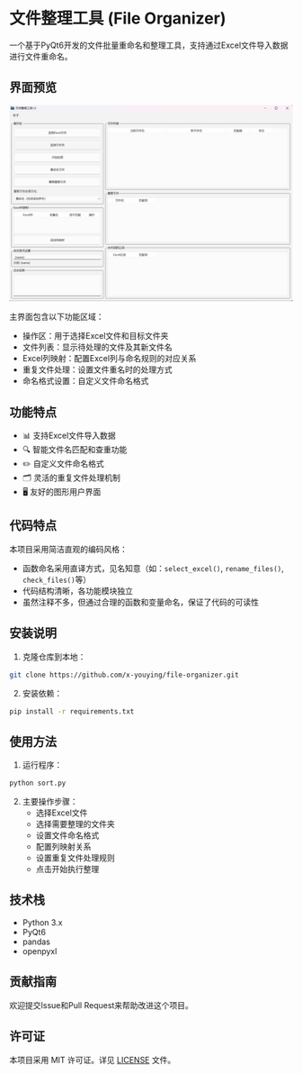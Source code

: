 # 文件整理工具 (File Organizer)

一个基于PyQt6开发的文件批量重命名和整理工具，支持通过Excel文件导入数据进行文件重命名。

## 界面预览

![主界面](images/main_ui.png)

主界面包含以下功能区域：
- 操作区：用于选择Excel文件和目标文件夹
- 文件列表：显示待处理的文件及其新文件名
- Excel列映射：配置Excel列与命名规则的对应关系
- 重复文件处理：设置文件重名时的处理方式
- 命名格式设置：自定义文件命名格式

## 功能特点

- 📊 支持Excel文件导入数据
- 🔍 智能文件名匹配和查重功能
- ✏️ 自定义文件命名格式
- 🗂️ 灵活的重复文件处理机制
- 🖥️ 友好的图形用户界面

## 代码特点

本项目采用简洁直观的编码风格：
- 函数命名采用直译方式，见名知意（如：`select_excel()`, `rename_files()`, `check_files()`等）
- 代码结构清晰，各功能模块独立
- 虽然注释不多，但通过合理的函数和变量命名，保证了代码的可读性

## 安装说明

1. 克隆仓库到本地：
```bash
git clone https://github.com/x-youying/file-organizer.git
```

2. 安装依赖：
```bash
pip install -r requirements.txt
```

## 使用方法

1. 运行程序：
```bash
python sort.py
```

2. 主要操作步骤：
   - 选择Excel文件
   - 选择需要整理的文件夹
   - 设置文件命名格式
   - 配置列映射关系
   - 设置重复文件处理规则
   - 点击开始执行整理

## 技术栈

- Python 3.x
- PyQt6
- pandas
- openpyxl

## 贡献指南

欢迎提交Issue和Pull Request来帮助改进这个项目。

## 许可证

本项目采用 MIT 许可证。详见 [LICENSE](LICENSE) 文件。 